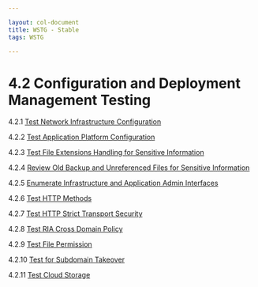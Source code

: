 ```yaml
---

layout: col-document
title: WSTG - Stable
tags: WSTG

---
```

# 4.2 Configuration and Deployment Management Testing

4.2.1 [Test Network Infrastructure Configuration](01-Test_Network_Infrastructure_Configuration.md)

4.2.2 [Test Application Platform Configuration](02-Test_Application_Platform_Configuration.md)

4.2.3 [Test File Extensions Handling for Sensitive Information](03-Test_File_Extensions_Handling_for_Sensitive_Information.md)

4.2.4 [Review Old Backup and Unreferenced Files for Sensitive Information](04-Review_Old_Backup_and_Unreferenced_Files_for_Sensitive_Information.md)

4.2.5 [Enumerate Infrastructure and Application Admin Interfaces](05-Enumerate_Infrastructure_and_Application_Admin_Interfaces.md)

4.2.6 [Test HTTP Methods](06-Test_HTTP_Methods.md)

4.2.7 [Test HTTP Strict Transport Security](07-Test_HTTP_Strict_Transport_Security.md)

4.2.8 [Test RIA Cross Domain Policy](08-Test_RIA_Cross_Domain_Policy.md)

4.2.9 [Test File Permission](09-Test_File_Permission.md)

4.2.10 [Test for Subdomain Takeover](10-Test_for_Subdomain_Takeover.md)

4.2.11 [Test Cloud Storage](11-Test_Cloud_Storage.md)
